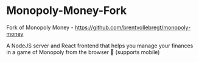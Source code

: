# Monopoly-Money-Fork
Fork of Monopoly Money - https://github.com/brentvollebregt/monopoly-money

A NodeJS server and React frontend that helps you manage your finances in a game of Monopoly from the browser 💸 (supports mobile) 

